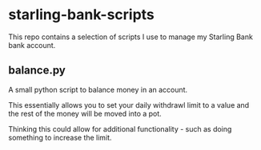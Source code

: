 # starling-bank-scripts

This repo contains a selection of scripts I use to manage my Starling Bank bank account.

## balance.py

A small python script to balance money in an account.

This essentially allows you to set your daily withdrawl limit to a value and the rest of the money will be moved into a pot.

Thinking this could allow for additional functionality - such as doing something to increase the limit.
